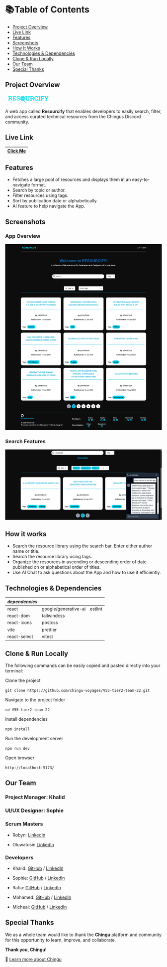 # 📚Table of Contents

- [Project Overview](#project-overview)
- [Live Link](#live-link)
- [Features](#features)
- [Screenshots](#screenshots)
- [How It Works](#how-it-works)
- [Technologies & Dependencies](#technologies--dependencies)
- [Clone & Run Locally](#clone--run-locally)
- [Our Team](#our-team)
- [Special Thanks](#special-thanks)


## Project Overview

![Logo](/frontend/src/assets/logo-sm.png)

A web app called **Resourcify** that enables developers to easily search, filter, and access curated technical resources from the Chingus Discord community.

## Live Link

 | [**Click Me**](https://v55-team22.pages.dev/) |
|:-----------------------------------:|

## Features
- Fetches a large pool of resources and displays them in an easy-to-navigate format.
- Search by topic or author.
- Filter resources using tags.
- Sort by publication date or alphabetically.
- AI feature to help navigate the App.

## Screenshots
### App Overview
![App Overview](/frontend/public/app.png)
### Search Features
![Search Feature](/frontend/public/search.png)


## How it works

- Search the resource library using the search bar. Enter either author name or title.
- Search the resource library using tags.
- Organize the resources in ascending or descending order of date published on or alphabetical order of titles.
- Use AI Chat to ask questions about the App and how to use it efficiently.

## Technologies & Dependencies

|***dependencies***  |                      |                  |
|--------------------|----------------------|------------------|
| react              | google/generative-ai | estlint          |
| react-dom          | tailwindcss          |                  |
| react-icons        | postcss              |                  |
| vite               | prettier             |                  |
| react-select       | vitest               |                  |


## Clone & Run Locally

The following commands can be easily copied and pasted directly into your terminal:

Clone the project

```git clone https://github.com/chingu-voyages/V55-tier2-team-22.git```

Navigate to the project folder

```cd V55-tier2-team-22```

Install dependencies

```npm install```

Run the development server

```npm run dev```

Open browser

```http://localhost:5173/```


## Our Team

### Project Manager:  Khalid

### UI/UX Designer: Sophie

### Scrum Masters

- Robyn: [LinkedIn](https://www.linkedin.com/in/robyn-joynt/)

- Oluwatosin [LinkedIn](https://www.linkedin.com/in/oluwatosin-awoniyi-8a48228a/)

### Developers

- Khalid: [GitHub](https://github.com/volumia) / [LinkedIn](https://www.linkedin.com/in/khalid-khogali/)

- Sophie: [GitHub](https://github.com/zofienora) / [LinkedIn](https://www.linkedin.com/in/sophie-nora-keil/)

- Rafia: [GitHub](https://github.com/rafia-farooq) / [LinkedIn](https://www.linkedin.com/in/rafia-farooq/)

- Mohamed: [GitHub](https://github.com/MohamedNabil720) / [LinkedIn](https://www.linkedin.com/in/muhammad--nabil/)

- Micheal: [GitHub](https://github.com/Izunnaya) / [LinkedIn](https://www.linkedin.com/in/michael-ugorji/)


## Special Thanks

We as a whole team would like to thank the **Chingu** platform and community for this opportunity to learn, improve, and collaborate.

**Thank you, Chingu!**

🔗 [Learn more about Chingu](https://www.chingu.io/)

